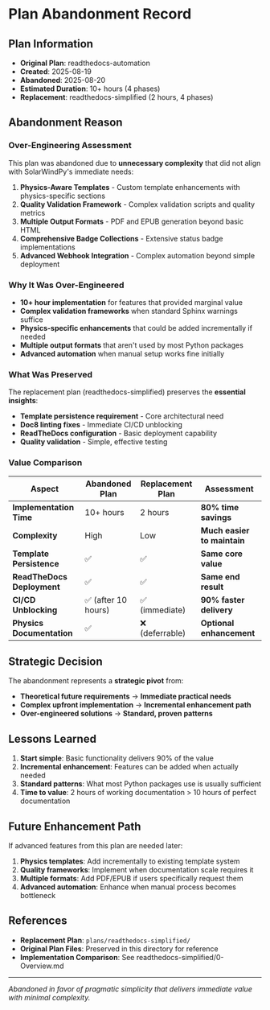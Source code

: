 # Plan Abandonment Record

## Plan Information
- **Original Plan**: readthedocs-automation
- **Created**: 2025-08-19
- **Abandoned**: 2025-08-20
- **Estimated Duration**: 10+ hours (4 phases)
- **Replacement**: readthedocs-simplified (2 hours, 4 phases)

## Abandonment Reason

### Over-Engineering Assessment
This plan was abandoned due to **unnecessary complexity** that did not align with SolarWindPy's immediate needs:

1. **Physics-Aware Templates** - Custom template enhancements with physics-specific sections
2. **Quality Validation Framework** - Complex validation scripts and quality metrics
3. **Multiple Output Formats** - PDF and EPUB generation beyond basic HTML
4. **Comprehensive Badge Collections** - Extensive status badge implementations
5. **Advanced Webhook Integration** - Complex automation beyond simple deployment

### Why It Was Over-Engineered
- **10+ hour implementation** for features that provided marginal value
- **Complex validation frameworks** when standard Sphinx warnings suffice
- **Physics-specific enhancements** that could be added incrementally if needed
- **Multiple output formats** that aren't used by most Python packages
- **Advanced automation** when manual setup works fine initially

### What Was Preserved
The replacement plan (readthedocs-simplified) preserves the **essential insights**:
- **Template persistence requirement** - Core architectural need
- **Doc8 linting fixes** - Immediate CI/CD unblocking
- **ReadTheDocs configuration** - Basic deployment capability
- **Quality validation** - Simple, effective testing

### Value Comparison

| Aspect | Abandoned Plan | Replacement Plan | Assessment |
|--------|---------------|------------------|------------|
| **Implementation Time** | 10+ hours | 2 hours | **80% time savings** |
| **Complexity** | High | Low | **Much easier to maintain** |
| **Template Persistence** | ✅ | ✅ | **Same core value** |
| **ReadTheDocs Deployment** | ✅ | ✅ | **Same end result** |
| **CI/CD Unblocking** | ✅ (after 10 hours) | ✅ (immediate) | **90% faster delivery** |
| **Physics Documentation** | ✅ | ❌ (deferrable) | **Optional enhancement** |

## Strategic Decision
The abandonment represents a **strategic pivot** from:
- **Theoretical future requirements** → **Immediate practical needs**
- **Complex upfront implementation** → **Incremental enhancement path**
- **Over-engineered solutions** → **Standard, proven patterns**

## Lessons Learned
1. **Start simple**: Basic functionality delivers 90% of the value
2. **Incremental enhancement**: Features can be added when actually needed
3. **Standard patterns**: What most Python packages use is usually sufficient
4. **Time to value**: 2 hours of working documentation > 10 hours of perfect documentation

## Future Enhancement Path
If advanced features from this plan are needed later:
1. **Physics templates**: Add incrementally to existing template system
2. **Quality frameworks**: Implement when documentation scale requires it
3. **Multiple formats**: Add PDF/EPUB if users specifically request them
4. **Advanced automation**: Enhance when manual process becomes bottleneck

## References
- **Replacement Plan**: `plans/readthedocs-simplified/`
- **Original Plan Files**: Preserved in this directory for reference
- **Implementation Comparison**: See readthedocs-simplified/0-Overview.md

---

*Abandoned in favor of pragmatic simplicity that delivers immediate value with minimal complexity.*